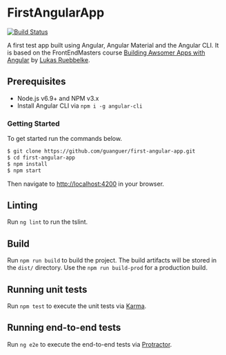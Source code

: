 # FirstAngularApp

[![Build Status](https://travis-ci.org/guanguer/first-angular-app.svg?branch=master)](https://travis-ci.org/guanguer/first-angular-app)

A first test app built using Angular, Angular Material and the Angular CLI.  It is based on the FrontEndMasters course [Building Awsomer Apps with Angular](https://frontendmasters.com/courses/building-apps-angular) by [Lukas Ruebbelke](https://github.com/simpulton).

## Prerequisites
- Node.js v6.9+ and NPM v3.x
- Install Angular CLI via `npm i -g angular-cli`

### Getting Started

To get started run the commands below.

```bash
$ git clone https://github.com/guanguer/first-angular-app.git
$ cd first-angular-app
$ npm install
$ npm start
```

Then navigate to [http://localhost:4200](http://localhost:4200) in your browser.

## Linting

Run `ng lint` to run the tslint. 

## Build

Run `npm run build` to build the project. The build artifacts will be stored in the `dist/` directory. Use the `npm run build-prod` for a production build.

## Running unit tests

Run `npm test` to execute the unit tests via [Karma](https://karma-runner.github.io).

## Running end-to-end tests

Run `ng e2e` to execute the end-to-end tests via [Protractor](http://www.protractortest.org/). 
